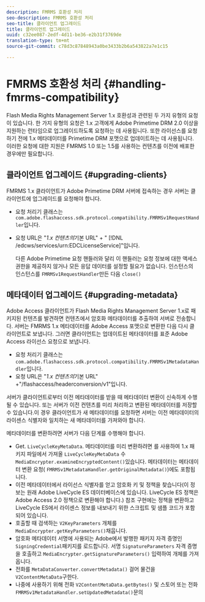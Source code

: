 ```yaml
---
description: FMRMS 호환성 처리
seo-description: FMRMS 호환성 처리
seo-title: 클라이언트 업그레이드
title: 클라이언트 업그레이드
uuid: c32ee087-2edf-4d11-be36-e2b31f3769de
translation-type: tm+mt
source-git-commit: c78d3c87848943a0be3433b2b6a543822a7e1c15

---
```



# FMRMS 호환성 처리 {#handling-fmrms-compatibility}

Flash Media Rights Management Server 1.x 호환성과 관련된 두 가지 유형의 요청이 있습니다. 한 가지 유형의 요청은 1.x 고객에게 Adobe Primetime DRM 2.0 이상을 지원하는 런타임으로 업그레이드하도록 요청하는 데 사용됩니다. 또한 라이선스를 요청하기 전에 1.x 메타데이터를 Primetime DRM 포맷으로 업데이트하는 데 사용됩니다. 이러한 요청에 대한 지원은 FMRMS 1.0 또는 1.5를 사용하는 컨텐츠를 이전에 배포한 경우에만 필요합니다.

## 클라이언트 업그레이드 {#upgrading-clients}

FMRMS 1.x 클라이언트가 Adobe Primetime DRM 서버에 접속하는 경우 서버는 클라이언트에 업그레이드를 요청해야 합니다.

* 요청 처리기 클래스는 `com.adobe.flashaccess.sdk.protocol.compatibility.FMRMSv1RequestHandler`입니다.
* 요청 URL은 &quot;*1.x 컨텐츠의*&#x200B;기본 URL&quot; + &quot; [!DNL /edcws/services/urn:EDCLicenseService]&quot;입니다.

   다른 Adobe Primetime 요청 핸들러와 달리 이 핸들러는 요청 정보에 대한 액세스 권한을 제공하지 않거나 모든 응답 데이터를 설정할 필요가 없습니다. 인스턴스의 인스턴스를 `FMRMSv1RequestHandler`만든 다음 `close()`

## 메타데이터 업그레이드 {#upgrading-metadata}

Adobe Access 클라이언트가 Flash Media Rights Management Server 1.x로 패키지된 컨텐츠를 발견하면 컨텐츠에서 암호화 메타데이터를 추출하여 서버로 전송합니다. 서버는 FMRMS 1.x 메타데이터를 Adobe Access 포맷으로 변환한 다음 다시 클라이언트로 보냅니다. 그러면 클라이언트는 업데이트된 메타데이터를 표준 Adobe Access 라이선스 요청으로 보냅니다.

* 요청 처리기 클래스는 `com.adobe.flashaccess.sdk.protocol.compatibility.FMRMSv1MetadataHandler`입니다.
* 요청 URL은 &quot;*1.x 컨텐츠의*&#x200B;기본 URL&quot; +&quot;/flashaccess/headerconversion/v1&quot;입니다.

서버가 클라이언트로부터 이전 메타데이터를 받을 때 메타데이터 변환이 신속하게 수행될 수 있습니다. 또는 서버가 이전 컨텐츠를 미리 처리하고 변환된 메타데이터를 저장할 수 있습니다.이 경우 클라이언트가 새 메타데이터를 요청하면 서버는 이전 메타데이터의 라이센스 식별자와 일치하는 새 메타데이터를 가져와야 합니다.

메타데이터를 변환하려면 서버가 다음 단계를 수행해야 합니다.

* Get. `LiveCycleKeyMetaData`. 메타데이터를 미리 변환하려면 를 사용하여 1.x 패키지 파일에서 가져올 `LiveCycleKeyMetaData` 수 `MediaEncrypter.examineEncryptedContent()`있습니다. 메타데이터는 메타데이터 변환 요청( `FMRMSv1MetadataHandler.getOriginalMetadata()`)에도 포함됩니다.
* 이전 메타데이터에서 라이선스 식별자를 얻고 암호화 키 및 정책을 찾습니다(이 정보는 원래 Adobe LiveCycle ES 데이터베이스에 있습니다. LiveCycle ES 정책은 Adobe Access 2.0 정책으로 변환해야 합니다.) 참조 구현에는 정책을 변환하고 LiveCycle ES에서 라이센스 정보를 내보내기 위한 스크립트 및 샘플 코드가 포함되어 있습니다.
* 호출할 때 검색하는 `V2KeyParameters` 개체를 `MediaEncrypter.getKeyParameters()`채웁니다.
* 암호화 메타데이터 서명에 사용되는 Adobe에서 발행한 패키지 자격 증명인 `SigningCredential`패키지를 로드합니다. 서명 `SignatureParameters` 자격 증명을 호출하고 `MediaEncrypter.getSignatureParameters()` 입력하여 개체를 가져옵니다.
* 전화를 `MetaDataConverter.convertMetadata()` 걸어 물건을 `V2ContentMetaData`구한다.
* 나중에 사용하기 위해 전화 `V2ContentMetaData.getBytes()` 및 스토어 또는 전화 `FMRMSv1MetadataHandler.setUpdatedMetadata()`문의